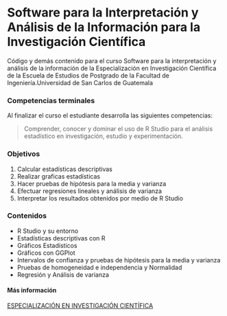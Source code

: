 # Software para la Interpretación y Análisis de la Información para la Investigación Científica

Código y demás contenido para el curso Software para la interpretación y análisis de la información de la Especialización en Investigación Científica de la Escuela de Estudios de Postgrado de la Facultad de Ingeniería.Universidad de San Carlos de Guatemala


### Competencias terminales
Al finalizar el curso el estudiante desarrolla las siguientes competencias:
> Comprender, conocer y dominar el uso de R Studio para el análisis estadístico en investigación, estudio y experimentación. 

### Objetivos 
1.	Calcular estadísticas descriptivas
2.	Realizar graficas estadísticas
3.	Hacer pruebas de hipótesis para la media y varianza
4.	Efectuar regresiones lineales y análisis de varianza
5.	Interpretar los resultados obtenidos por medio de R Studio

### Contenidos
- R Studio y su entorno
- Estadísticas descriptivas con R
- Gráficos Estadísticos
- Gráficos con GGPlot
- Intervalos de confianza y pruebas de hipótesis para la media y varianza
- Pruebas de homogeneidad e independencia y Normalidad
- Regresión y Análisis de varianza


#### **Más información**
[ESPECIALIZACIÓN EN INVESTIGACIÓN CIENTÍFICA](https://postgrado.ingenieria.usac.edu.gt/programas-de-especializacion/investigacion-cientifica/)


